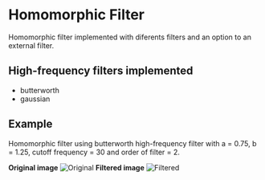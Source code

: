 # Homomorphic Filter

Homomorphic filter implemented with diferents filters and an option to an external filter.
    
## High-frequency filters implemented

  * butterworth
  * gaussian
        
## Example

Homomorphic filter using butterworth high-frequency filter with a = 0.75, b = 1.25, cutoff frequency = 30 and order of filter = 2.

**Original image**
![Original](https://i.imgur.com/JXGubCu.jpg) 
**Filtered image**
![Filtered](https://i.imgur.com/YOipoZg.png)
